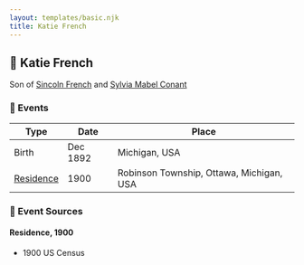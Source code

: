 ```yaml
---
layout: templates/basic.njk
title: Katie French
---
```

## 🔵 Katie French

Son of [Sincoln French](/people/6/69338120) and [Sylvia Mabel Conant](/people/8/88275832)

### 📆 Events

Type | Date | Place
------ | ------ | ------
Birth | Dec 1892 | Michigan, USA
[Residence](#event-event-0) | 1900 | Robinson Township, Ottawa, Michigan, USA

### 📰 Event Sources

#### <a id="event-event-0"></a> Residence, 1900
* 1900 US Census
